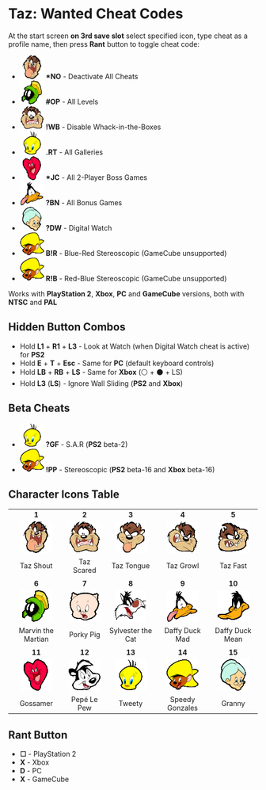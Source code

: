 # Taz: Wanted Cheat Codes
At the start screen **on 3rd save slot** select specified icon, type cheat as a profile name, then press **Rant** button to toggle cheat code:
- <img src="./Icons/tazshout.png" height="48" alt="😜"> **\*NO** - Deactivate All Cheats
- <img src="./Icons/marvin.png" height="48" alt="⚔️"> **#OP** - All Levels
- <img src="./Icons/tazscared.png" height="48" alt="😨"> **!WB** - Disable Whack-in-the-Boxes
- <img src="./Icons/tweety.png" height="48" alt="🐤"> **.RT** - All Galleries
- <img src="./Icons/gossamer.png" height="48" alt="❤️"> **\*JC** - All 2-Player Boss Games
- <img src="./Icons/daffymad.png" height="48" alt="🤪"> **?BN** - All Bonus Games
- <img src="./Icons/granny.png" height="48" alt="👵"> **?DW** - Digital Watch
- <img src="./Icons/speedy.png" height="48" alt="🐭"> **B!R** - Blue-Red Stereoscopic (GameCube unsupported)
- <img src="./Icons/speedy.png" height="48" alt="🐭"> **R!B** - Red-Blue Stereoscopic (GameCube unsupported)

Works with **PlayStation 2**, **Xbox**, **PC** and **GameCube** versions, both with **NTSC** and **PAL**

## Hidden Button Combos
- Hold **L1** + **R1** + **L3** - Look at Watch (when Digital Watch cheat is active) for **PS2**
- Hold **E** + **T** + **Esc** - Same for **PC** (default keyboard controls)
- Hold **LB** + **RB** + **LS** - Same for **Xbox** (⚪ + ⚫ + LS)
- Hold **L3** (**LS**) - Ignore Wall Sliding (**PS2** and **Xbox**)

## Beta Cheats
- <img src="./Icons/tweety.png" height="48" alt="🐤"> **?GF** - S.A.R (**PS2** beta-2)
- <img src="./Icons/speedy.png" height="48" alt="🐭"> **!PP** - Stereoscopic (**PS2** beta-16 and **Xbox** beta-16)

## Character Icons Table
|  |  |  |  |  |
| :-----------------------: | :------------------------: | :------------------------: | :------------------------: | :----------------------: |
| **1** | **2** | **3** | **4** | **5** |
| <img src="./Icons/tazshout.png" alt="😜"> | <img src="./Icons/tazscared.png" alt="😨"> | <img src="./Icons/taztongue.png" alt="😛"> | <img src="./Icons/tazgrowl.png" alt="😬"> | <img src="./Icons/tazfast.png" alt="😁"> | 
| Taz Shout | Taz Scared | Taz Tongue | Taz Growl | Taz Fast |
|   |   |   |   |    |
| **6** | **7** | **8** | **9** | **10** |
| <img src="./Icons/marvin.png" alt="⚔️"> | <img src="./Icons/porky.png" alt="🐷"> | <img src="./Icons/sylvest.png" alt="🐱"> | <img src="./Icons/daffymad.png" alt="🤪"> | <img src="./Icons/daffymean.png" alt="🦆"> |
| Marvin the Martian | Porky Pig | Sylvester the Cat | Daffy Duck Mad | Daffy Duck Mean |
|   |   |   |   |    |
| **11** | **12** | **13** | **14** | **15** |
| <img src="./Icons/gossamer.png" alt="️❤️"> | <img src="./Icons/pepelepew.png" alt="️🦨"> | <img src="./Icons/tweety.png" alt="️🐤"> | <img src="./Icons/speedy.png" alt="️🐭"> | <img src="./Icons/granny.png" alt="️👵"> |
| Gossamer | Pepé Le Pew | Tweety | Speedy Gonzales | Granny |

## Rant Button
- **☐** - PlayStation 2
- **X** - Xbox
- **D** - PC
- **X** - GameCube
